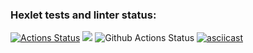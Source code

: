 ### Hexlet tests and linter status:
[![Actions Status](https://github.com/remberq/python-project-lvl1/workflows/hexlet-check/badge.svg)](https://github.com/remberq/python-project-lvl1/actions)
<a href="https://codeclimate.com/github/codeclimate/codeclimate/maintainability"><img src="https://api.codeclimate.com/v1/badges/a99a88d28ad37a79dbf6/maintainability" /></a>
![Github Actions Status](https://github.com/hexlet-boilerplates/python-package/workflows/Python%20CI/badge.svg)
[![asciicast](https://asciinema.org/a/wKoeDouOcn4HiF665mIyYck7w.svg)](https://asciinema.org/a/wKoeDouOcn4HiF665mIyYck7w)

